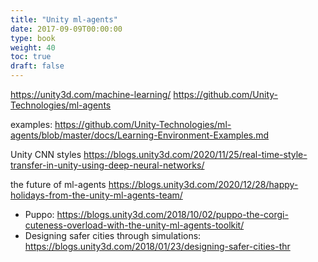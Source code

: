```yaml
---
title: "Unity ml-agents"
date: 2017-09-09T00:00:00
type: book
weight: 40
toc: true
draft: false
---
```


https://unity3d.com/machine-learning/
https://github.com/Unity-Technologies/ml-agents

examples: https://github.com/Unity-Technologies/ml-agents/blob/master/docs/Learning-Environment-Examples.md

Unity CNN styles
https://blogs.unity3d.com/2020/11/25/real-time-style-transfer-in-unity-using-deep-neural-networks/

the future of ml-agents
https://blogs.unity3d.com/2020/12/28/happy-holidays-from-the-unity-ml-agents-team/

- Puppo: https://blogs.unity3d.com/2018/10/02/puppo-the-corgi-cuteness-overload-with-the-unity-ml-agents-toolkit/
- Designing safer cities through simulations: https://blogs.unity3d.com/2018/01/23/designing-safer-cities-thr
